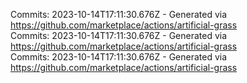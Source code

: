 Commits: 2023-10-14T17:11:30.676Z - Generated via https://github.com/marketplace/actions/artificial-grass
<br>
Commits: 2023-10-14T17:11:30.676Z - Generated via https://github.com/marketplace/actions/artificial-grass
<br>
Commits: 2023-10-14T17:11:30.676Z - Generated via https://github.com/marketplace/actions/artificial-grass
<br>
